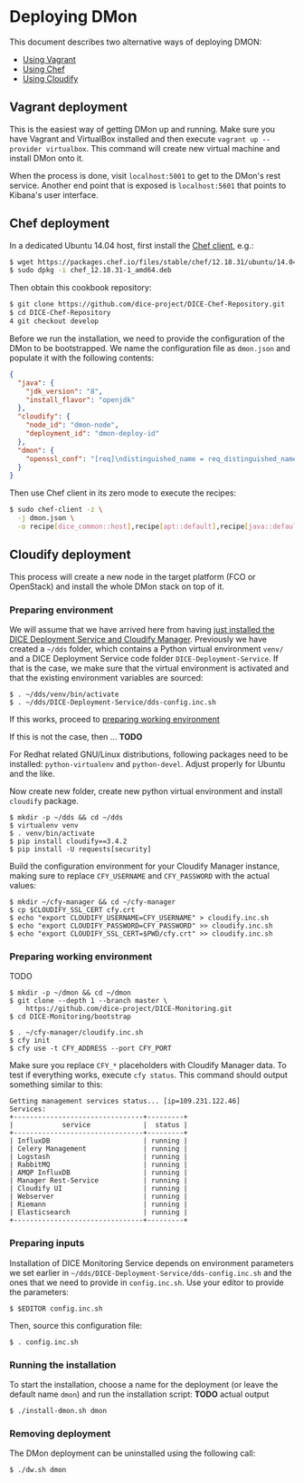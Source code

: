Deploying DMon
==================

This document describes two alternative ways of deploying DMON:

* [Using Vagrant](#vagrant-deployment)
* [Using Chef](#chef-deployment)
* [Using Cloudify](#cloudify-deployment)


Vagrant deployment
------------------

This is the easiest way of getting DMon up and running. Make sure you have
Vagrant and VirtualBox installed and then execute
`vagrant up --provider virtualbox`. This command will create new virtual
machine and install DMon onto it.

When the process is done, visit `localhost:5001` to get to the DMon's rest
service. Another end point that is exposed is `localhost:5601` that points to
Kibana's user interface.


Chef deployment
---------------

In a dedicated Ubuntu 14.04 host, first install the
[Chef client](https://downloads.chef.io/chef#ubuntu), e.g.:

```bash
$ wget https://packages.chef.io/files/stable/chef/12.18.31/ubuntu/14.04/chef_12.18.31-1_amd64.deb
$ sudo dpkg -i chef_12.18.31-1_amd64.deb
```

Then obtain this cookbook repository:

```bash
$ git clone https://github.com/dice-project/DICE-Chef-Repository.git
$ cd DICE-Chef-Repository
4 git checkout develop
```

Before we run the installation, we need to provide the configuration of the
DMon to be bootstrapped. We name the configuration file as `dmon.json` and
populate it with the following contents:

```json
{
  "java": {
    "jdk_version": "8",
    "install_flavor": "openjdk"
  },
  "cloudify": {
    "node_id": "dmon-node",
    "deployment_id": "dmon-deploy-id"
  },
  "dmon": {
    "openssl_conf": "[req]\ndistinguished_name = req_distinguished_name\nx509_extensions = v3_req\nprompt = no\n[req_distinguished_name]\nC = SL\nST = Slovenia\nL =  Ljubljana\nO = Xlab\nCN = *\n[v3_req]\nsubjectKeyIdentifier = hash\nauthorityKeyIdentifier = keyid,issuer\nbasicConstraints = CA:TRUE\nsubjectAltName = IP:0.0.0.0\n[v3_ca]\nkeyUsage = digitalSignature, keyEncipherment\nsubjectAltName = IP:0.0.0.0\n"
  }
}
```

Then use Chef client in its zero mode to execute the recipes:

```bash
$ sudo chef-client -z \
  -j dmon.json \
  -o recipe[dice_common::host],recipe[apt::default],recipe[java::default],recipe[dmon::default],recipe[dmon::elasticsearch],recipe[dmon::kibana],recipe[dmon::logstash]
```


Cloudify deployment
-------------------

This process will create a new node in the target platform (FCO or OpenStack)
and install the whole DMon stack on top of it.

### Preparing environment

We will assume that we have arrived here from having [just installed the
DICE Deployment Service and Cloudify Manager](https://github.com/dice-project/DICE-Deployment-Service/blob/master/doc/AdminGuide.md). Previously we have created a `~/dds` folder, which contains a Python virtual environment `venv/`
and a DICE Deployment Service code folder `DICE-Deployment-Service`. If that is
the case, we make sure that the virtual environment is activated and that the
existing environment variables are sourced:

    $ . ~/dds/venv/bin/activate
    $ . ~/dds/DICE-Deployment-Service/dds-config.inc.sh

If this works, proceed to [preparing working environment](#preparing-working-environment)

If this is not the case, then ... **TODO**

For Redhat related GNU/Linux distributions, following packages need to be
installed: `python-virtualenv` and `python-devel`. Adjust properly for
Ubuntu and the like.

Now create new folder, create new python virtual environment and install
`cloudify` package.

    $ mkdir -p ~/dds && cd ~/dds
    $ virtualenv venv
    $ . venv/bin/activate
    $ pip install cloudify==3.4.2
    $ pip install -U requests[security]

Build the configuration environment for your Cloudify Manager instance, making
sure to replace `CFY_USERNAME` and `CFY_PASSWORD` with the actual values:

    $ mkdir ~/cfy-manager && cd ~/cfy-manager
    $ cp $CLOUDIFY_SSL_CERT cfy.crt
    $ echo "export CLOUDIFY_USERNAME=CFY_USERNAME" > cloudify.inc.sh
    $ echo "export CLOUDIFY_PASSWORD=CFY_PASSWORD" >> cloudify.inc.sh
    $ echo "export CLOUDIFY_SSL_CERT=$PWD/cfy.crt" >> cloudify.inc.sh

### Preparing working environment

TODO

    $ mkdir -p ~/dmon && cd ~/dmon
    $ git clone --depth 1 --branch master \
        https://github.com/dice-project/DICE-Monitoring.git
    $ cd DICE-Monitoring/bootstrap

    $ . ~/cfy-manager/cloudify.inc.sh
    $ cfy init
    $ cfy use -t CFY_ADDRESS --port CFY_PORT

Make sure you replace `CFY_*` placeholders with Cloudify Manager data. To test
if everything works, execute `cfy status`. This command should output
something similar to this:

    Getting management services status... [ip=109.231.122.46]
    Services:
    +--------------------------------+---------+
    |            service             |  status |
    +--------------------------------+---------+
    | InfluxDB                       | running |
    | Celery Management              | running |
    | Logstash                       | running |
    | RabbitMQ                       | running |
    | AMQP InfluxDB                  | running |
    | Manager Rest-Service           | running |
    | Cloudify UI                    | running |
    | Webserver                      | running |
    | Riemann                        | running |
    | Elasticsearch                  | running |
    +--------------------------------+---------+

### Preparing inputs

Installation of DICE Monitoring Service depends on environment parameters we set
earlier in `~/dds/DICE-Deployment-Service/dds-config.inc.sh` and the ones that
we need to provide in `config.inc.sh`. Use your editor to provide the
parameters:

    $ $EDITOR config.inc.sh

Then, source this configuration file:

    $ . config.inc.sh

### Running the installation

To start the installation, choose a name for the deployment (or leave the
default name `dmon`) and run the installation script: **TODO** actual output

    $ ./install-dmon.sh dmon

### Removing deployment

The DMon deployment can be uninstalled using the following call:

    $ ./dw.sh dmon

